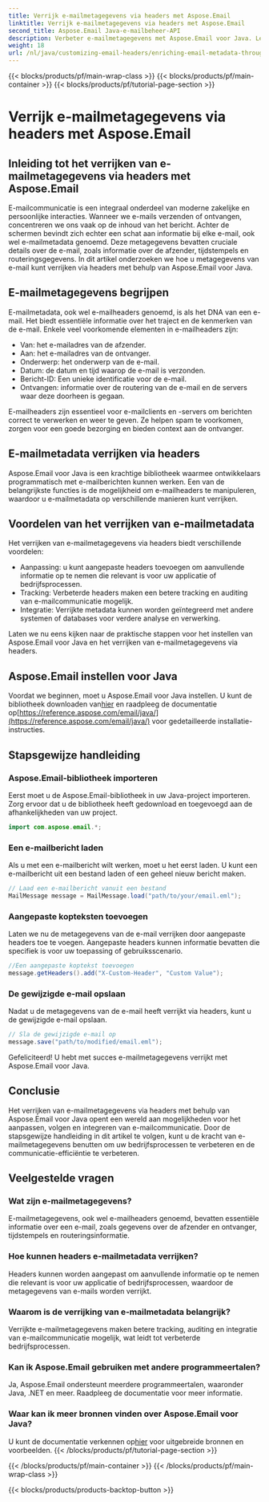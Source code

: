 ```yaml
---
title: Verrijk e-mailmetagegevens via headers met Aspose.Email
linktitle: Verrijk e-mailmetagegevens via headers met Aspose.Email
second_title: Aspose.Email Java-e-mailbeheer-API
description: Verbeter e-mailmetagegevens met Aspose.Email voor Java. Leer hoe u e-mailheaders kunt verrijken voor verbeterde tracking en aanpassing met Aspose.Email.
weight: 18
url: /nl/java/customizing-email-headers/enriching-email-metadata-through-headers/
---
```


{{< blocks/products/pf/main-wrap-class >}}
{{< blocks/products/pf/main-container >}}
{{< blocks/products/pf/tutorial-page-section >}}

# Verrijk e-mailmetagegevens via headers met Aspose.Email


## Inleiding tot het verrijken van e-mailmetagegevens via headers met Aspose.Email

E-mailcommunicatie is een integraal onderdeel van moderne zakelijke en persoonlijke interacties. Wanneer we e-mails verzenden of ontvangen, concentreren we ons vaak op de inhoud van het bericht. Achter de schermen bevindt zich echter een schat aan informatie bij elke e-mail, ook wel e-mailmetadata genoemd. Deze metagegevens bevatten cruciale details over de e-mail, zoals informatie over de afzender, tijdstempels en routeringsgegevens. In dit artikel onderzoeken we hoe u metagegevens van e-mail kunt verrijken via headers met behulp van Aspose.Email voor Java.

## E-mailmetagegevens begrijpen

E-mailmetadata, ook wel e-mailheaders genoemd, is als het DNA van een e-mail. Het biedt essentiële informatie over het traject en de kenmerken van de e-mail. Enkele veel voorkomende elementen in e-mailheaders zijn:

- Van: het e-mailadres van de afzender.
- Aan: het e-mailadres van de ontvanger.
- Onderwerp: het onderwerp van de e-mail.
- Datum: de datum en tijd waarop de e-mail is verzonden.
- Bericht-ID: Een unieke identificatie voor de e-mail.
- Ontvangen: informatie over de routering van de e-mail en de servers waar deze doorheen is gegaan.

E-mailheaders zijn essentieel voor e-mailclients en -servers om berichten correct te verwerken en weer te geven. Ze helpen spam te voorkomen, zorgen voor een goede bezorging en bieden context aan de ontvanger.

## E-mailmetadata verrijken via headers

Aspose.Email voor Java is een krachtige bibliotheek waarmee ontwikkelaars programmatisch met e-mailberichten kunnen werken. Een van de belangrijkste functies is de mogelijkheid om e-mailheaders te manipuleren, waardoor u e-mailmetadata op verschillende manieren kunt verrijken.

## Voordelen van het verrijken van e-mailmetadata

Het verrijken van e-mailmetagegevens via headers biedt verschillende voordelen:

- Aanpassing: u kunt aangepaste headers toevoegen om aanvullende informatie op te nemen die relevant is voor uw applicatie of bedrijfsprocessen.
- Tracking: Verbeterde headers maken een betere tracking en auditing van e-mailcommunicatie mogelijk.
- Integratie: Verrijkte metadata kunnen worden geïntegreerd met andere systemen of databases voor verdere analyse en verwerking.

Laten we nu eens kijken naar de praktische stappen voor het instellen van Aspose.Email voor Java en het verrijken van e-mailmetagegevens via headers.

## Aspose.Email instellen voor Java

 Voordat we beginnen, moet u Aspose.Email voor Java instellen. U kunt de bibliotheek downloaden van[hier](https://releases.aspose.com/email/java/) en raadpleeg de documentatie op[https://reference.aspose.com/email/java/](https://reference.aspose.com/email/java/) voor gedetailleerde installatie-instructies.

## Stapsgewijze handleiding

### Aspose.Email-bibliotheek importeren

Eerst moet u de Aspose.Email-bibliotheek in uw Java-project importeren. Zorg ervoor dat u de bibliotheek heeft gedownload en toegevoegd aan de afhankelijkheden van uw project.

```java
import com.aspose.email.*;
```

### Een e-mailbericht laden

Als u met een e-mailbericht wilt werken, moet u het eerst laden. U kunt een e-mailbericht uit een bestand laden of een geheel nieuw bericht maken.

```java
// Laad een e-mailbericht vanuit een bestand
MailMessage message = MailMessage.load("path/to/your/email.eml");
```

### Aangepaste kopteksten toevoegen

Laten we nu de metagegevens van de e-mail verrijken door aangepaste headers toe te voegen. Aangepaste headers kunnen informatie bevatten die specifiek is voor uw toepassing of gebruiksscenario.

```java
//Een aangepaste koptekst toevoegen
message.getHeaders().add("X-Custom-Header", "Custom Value");
```

### De gewijzigde e-mail opslaan

Nadat u de metagegevens van de e-mail heeft verrijkt via headers, kunt u de gewijzigde e-mail opslaan.

```java
// Sla de gewijzigde e-mail op
message.save("path/to/modified/email.eml");
```

Gefeliciteerd! U hebt met succes e-mailmetagegevens verrijkt met Aspose.Email voor Java.

## Conclusie

Het verrijken van e-mailmetagegevens via headers met behulp van Aspose.Email voor Java opent een wereld aan mogelijkheden voor het aanpassen, volgen en integreren van e-mailcommunicatie. Door de stapsgewijze handleiding in dit artikel te volgen, kunt u de kracht van e-mailmetagegevens benutten om uw bedrijfsprocessen te verbeteren en de communicatie-efficiëntie te verbeteren.

## Veelgestelde vragen

### Wat zijn e-mailmetagegevens?

E-mailmetagegevens, ook wel e-mailheaders genoemd, bevatten essentiële informatie over een e-mail, zoals gegevens over de afzender en ontvanger, tijdstempels en routeringsinformatie.

### Hoe kunnen headers e-mailmetadata verrijken?

Headers kunnen worden aangepast om aanvullende informatie op te nemen die relevant is voor uw applicatie of bedrijfsprocessen, waardoor de metagegevens van e-mails worden verrijkt.

### Waarom is de verrijking van e-mailmetadata belangrijk?

Verrijkte e-mailmetagegevens maken betere tracking, auditing en integratie van e-mailcommunicatie mogelijk, wat leidt tot verbeterde bedrijfsprocessen.

### Kan ik Aspose.Email gebruiken met andere programmeertalen?

Ja, Aspose.Email ondersteunt meerdere programmeertalen, waaronder Java, .NET en meer. Raadpleeg de documentatie voor meer informatie.

### Waar kan ik meer bronnen vinden over Aspose.Email voor Java?

 U kunt de documentatie verkennen op[hier](https://reference.aspose.com/email/java/) voor uitgebreide bronnen en voorbeelden.
{{< /blocks/products/pf/tutorial-page-section >}}

{{< /blocks/products/pf/main-container >}}
{{< /blocks/products/pf/main-wrap-class >}}

{{< blocks/products/products-backtop-button >}}
